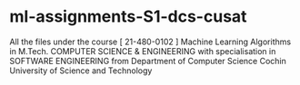 # ml-assignments-S1-dcs-cusat
All the files under the course [ 21-480-0102 ] Machine Learning Algorithms in M.Tech. COMPUTER SCIENCE &amp; ENGINEERING with specialisation in SOFTWARE ENGINEERING from Department of Computer Science Cochin University of Science and Technology

